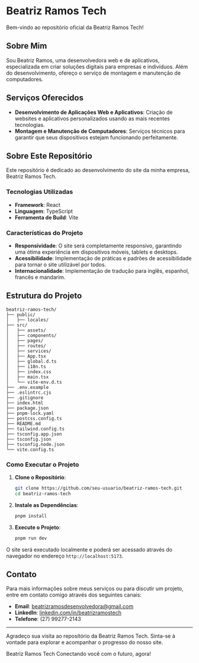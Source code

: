 # Beatriz Ramos Tech

Bem-vindo ao repositório oficial da Beatriz Ramos Tech!

## Sobre Mim

Sou Beatriz Ramos, uma desenvolvedora web e de aplicativos, especializada em criar soluções digitais para empresas e indivíduos. Além do desenvolvimento, ofereço o serviço de montagem e manutenção de computadores.

## Serviços Oferecidos

- **Desenvolvimento de Aplicações Web e Aplicativos**: Criação de websites e aplicativos personalizados usando as mais recentes tecnologias.
- **Montagem e Manutenção de Computadores**: Serviços técnicos para garantir que seus dispositivos estejam funcionando perfeitamente.

## Sobre Este Repositório

Este repositório é dedicado ao desenvolvimento do site da minha empresa, Beatriz Ramos Tech.

### Tecnologias Utilizadas

- **Framework**: React
- **Linguagem**: TypeScript
- **Ferramenta de Build**: Vite

### Características do Projeto

- **Responsividade**: O site será completamente responsivo, garantindo uma ótima experiência em dispositivos móveis, tablets e desktops.
- **Acessibilidade**: Implementação de práticas e padrões de acessibilidade para tornar o site utilizável por todos.
- **Internacionalidade**: Implementação de tradução para inglês, espanhol, francês e mandarim.

## Estrutura do Projeto

```plaintext
beatriz-ramos-tech/
├── public/
│   ├── locales/
├── src/
│   ├── assets/
│   ├── components/
│   ├── pages/
│   ├── routes/
│   ├── services/
│   ├── App.tsx
│   ├── global.d.ts
│   ├── i18n.ts
│   ├── index.css
│   ├── main.tsx
│   └── vite-env.d.ts
├── .env.example
├── .eslintrc.cjs
├── .gitignore
├── index.html
├── package.json
├── pnpm-lock.yaml
├── postcss.config.ts
├── README.md
├── tailwind.config.ts
├── tsconfig.app.json
├── tsconfig.json
├── tsconfig.node.json
└── vite.config.ts
```

### Como Executar o Projeto

1. **Clone o Repositório**:

    ```bash
    git clone https://github.com/seu-usuario/beatriz-ramos-tech.git
    cd beatriz-ramos-tech
    ```

2. **Instale as Dependências**:

    ```bash
    pnpm install
    ```

3. **Execute o Projeto**:

    ```bash
    pnpm run dev
    ```

O site será executado localmente e poderá ser acessado através do navegador no endereço `http://localhost:5173`.

## Contato

Para mais informações sobre meus serviços ou para discutir um projeto, entre em contato comigo através dos seguintes canais:

- **Email**: [beatrizramosdesenvolvedora@gmail.com](mailto:beatrizramosdesenvolvedora@gmail.com)
- **LinkedIn**: [linkedin.com/in/beatrizramostech](https://www.linkedin.com/in/beatrizramostech)
- **Telefone**: (27) 99277-2143

---

Agradeço sua visita ao repositório da Beatriz Ramos Tech. Sinta-se à vontade para explorar e acompanhar o progresso do nosso site.

Beatriz Ramos Tech
Conectando você com o futuro, agora!

